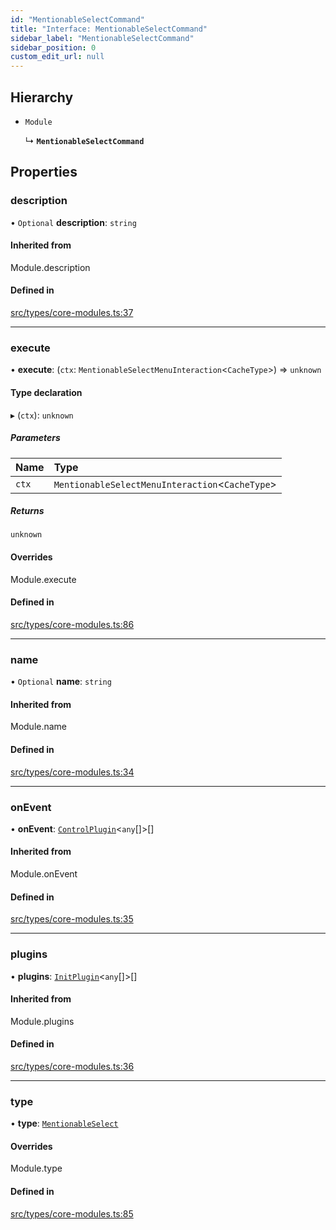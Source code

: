 ```yaml
---
id: "MentionableSelectCommand"
title: "Interface: MentionableSelectCommand"
sidebar_label: "MentionableSelectCommand"
sidebar_position: 0
custom_edit_url: null
---
```


## Hierarchy

- `Module`

  ↳ **`MentionableSelectCommand`**

## Properties

### description

• `Optional` **description**: `string`

#### Inherited from

Module.description

#### Defined in

[src/types/core-modules.ts:37](https://github.com/sern-handler/handler/blob/b0399f9/src/types/core-modules.ts#L37)

___

### execute

• **execute**: (`ctx`: `MentionableSelectMenuInteraction`<`CacheType`\>) => `unknown`

#### Type declaration

▸ (`ctx`): `unknown`

##### Parameters

| Name | Type |
| :------ | :------ |
| `ctx` | `MentionableSelectMenuInteraction`<`CacheType`\> |

##### Returns

`unknown`

#### Overrides

Module.execute

#### Defined in

[src/types/core-modules.ts:86](https://github.com/sern-handler/handler/blob/b0399f9/src/types/core-modules.ts#L86)

___

### name

• `Optional` **name**: `string`

#### Inherited from

Module.name

#### Defined in

[src/types/core-modules.ts:34](https://github.com/sern-handler/handler/blob/b0399f9/src/types/core-modules.ts#L34)

___

### onEvent

• **onEvent**: [`ControlPlugin`](ControlPlugin.md)<`any`[]\>[]

#### Inherited from

Module.onEvent

#### Defined in

[src/types/core-modules.ts:35](https://github.com/sern-handler/handler/blob/b0399f9/src/types/core-modules.ts#L35)

___

### plugins

• **plugins**: [`InitPlugin`](InitPlugin.md)<`any`[]\>[]

#### Inherited from

Module.plugins

#### Defined in

[src/types/core-modules.ts:36](https://github.com/sern-handler/handler/blob/b0399f9/src/types/core-modules.ts#L36)

___

### type

• **type**: [`MentionableSelect`](../enums/CommandType.md#mentionableselect)

#### Overrides

Module.type

#### Defined in

[src/types/core-modules.ts:85](https://github.com/sern-handler/handler/blob/b0399f9/src/types/core-modules.ts#L85)
